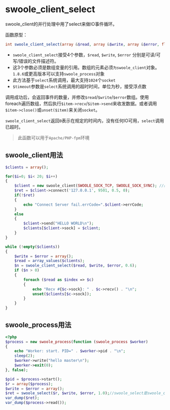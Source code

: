 # swoole_client_select

swoole_client的并行处理中用了select来做IO事件循环。

函数原型：
```php
int swoole_client_select(array &$read, array &$write, array &$error, float $timeout);
```
* `swoole_client_select`接受4个参数，`$read`, `$write`, `$error` 分别是可读/可写/错误的文件描述符。  
* 这3个参数必须是数组变量的引用。数组的元素必须`为swoole_client`对象。  `1.8.6`或更高版本可以支持`swoole_process`对象
* 此方法基于`select`系统调用，最大支持`1024`个`socket`
* `$timeout`参数是`select`系统调用的超时时间，单位为秒，接受浮点数

调用成功后，会返回事件的数量，并修改`$read`/`$write`/`$error`数组。使用foreach遍历数组，然后执行`$item->recv`/`$item->send`来收发数据。或者调用`$item->close()`或`unset($item)`来关闭`socket`。

`swoole_client_select`返回`0`表示在规定的时间内，没有任何IO可用，`select`调用已超时。

> 此函数可以用于`Apache/PHP-fpm`环境    

swoole_client用法
----
```php
$clients = array();

for($i=0; $i< 20; $i++)
{
    $client = new swoole_client(SWOOLE_SOCK_TCP, SWOOLE_SOCK_SYNC); //同步阻塞
    $ret = $client->connect('127.0.0.1', 9501, 0.5, 0);
    if(!$ret)
    {
        echo "Connect Server fail.errCode=".$client->errCode;
    }
    else
    {
    	$client->send("HELLO WORLD\n");
    	$clients[$client->sock] = $client;
    }
}

while (!empty($clients))
{
    $write = $error = array();
    $read = array_values($clients);
    $n = swoole_client_select($read, $write, $error, 0.6);
    if ($n > 0)
    {
        foreach ($read as $index => $c)
        {
            echo "Recv #{$c->sock}: " . $c->recv() . "\n";
            unset($clients[$c->sock]);
        }
    }
}
```

swoole_process用法
---
```php
<?php
$process = new swoole_process(function (swoole_process $worker)
{
    echo "Worker: start. PID=" . $worker->pid . "\n";
    sleep(2);
    $worker->write("hello master\n");
    $worker->exit(0);
}, false);

$pid = $process->start();
$r = array($process);
$write = $error = array();
$ret = swoole_select($r, $write, $error, 1.0);//swoole_select是swoole_client_select的别名
var_dump($ret);
var_dump($process->read());
```